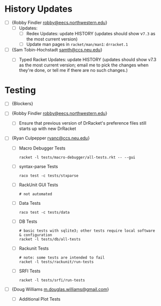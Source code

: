 # History Updates

* [ ] {Robby Findler <robby@eecs.northwestern.edu>}
   - [ ] Updates:
     + [ ] Redex Updates: update HISTORY (updates should show v`7.3` as the most current version)
     + [ ] Update man pages in `racket/man/man1`: `drracket.1`

* [ ] {Sam Tobin-Hochstadt <samth@ccs.neu.edu>}
  - [ ] Typed Racket Updates: update HISTORY
      (updates should show v7.3 as the most current version; email me
      to pick the changes when they're done, or tell me if there are no such
      changes.)


# Testing

* [ ] {Blockers}

* [ ] {Robby Findler <robby@eecs.northwestern.edu>}
   + [ ] Ensure that previous version of DrRacket's preference files still starts up with new DrRacket

* [ ] {Ryan Culpepper <ryanc@ccs.neu.edu>}
  - [ ] Macro Debugger Tests
    ```
    racket -l tests/macro-debugger/all-tests.rkt -- --gui
    ```

  - [ ] syntax-parse Tests
    ```
    raco test -c tests/stxparse
    ```

  - [ ] RackUnit GUI Tests
    ```
    # not automated
    ```

  - [ ] Data Tests
    ```
    raco test -c tests/data
    ```

  - [ ] DB Tests
    ```
    # basic tests with sqlite3; other tests require local software & configuration
    racket -l tests/db/all-tests
    ```

  - [ ] Rackunit Tests
    ```
    # note: some tests are intended to fail
    racket -l tests/rackunit/run-tests
    ```

  - [ ] SRFI Tests
    ```
    racket -l tests/srfi/run-tests
    ```

* [ ] {Doug Williams <m.douglas.williams@gmail.com>}
  - [ ] Additional Plot Tests
